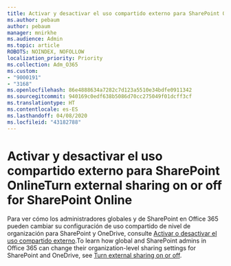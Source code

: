 ```yaml
---
title: Activar y desactivar el uso compartido externo para SharePoint Online
ms.author: pebaum
author: pebaum
manager: mnirkhe
ms.audience: Admin
ms.topic: article
ROBOTS: NOINDEX, NOFOLLOW
localization_priority: Priority
ms.collection: Adm_O365
ms.custom:
- "9000191"
- "3168"
ms.openlocfilehash: 86e4888634a7282c7d123a5510e34bdfe0911342
ms.sourcegitcommit: 940169c0edf638b5086d70cc275049f01dcff3cf
ms.translationtype: HT
ms.contentlocale: es-ES
ms.lasthandoff: 04/08/2020
ms.locfileid: "43182788"
---
```

# <a name="turn-external-sharing-on-or-off-for-sharepoint-online"></a><span data-ttu-id="1be5a-102">Activar y desactivar el uso compartido externo para SharePoint Online</span><span class="sxs-lookup"><span data-stu-id="1be5a-102">Turn external sharing on or off for SharePoint Online</span></span>

<span data-ttu-id="1be5a-103">Para ver cómo los administradores globales y de SharePoint en Office 365 pueden cambiar su configuración de uso compartido de nivel de organización para SharePoint y OneDrive, consulte [Activar o desactivar el uso compartido externo](https://docs.microsoft.com/sharepoint/turn-external-sharing-on-or-off).</span><span class="sxs-lookup"><span data-stu-id="1be5a-103">To learn how global and SharePoint admins in Office 365 can change their organization-level sharing settings for SharePoint and OneDrive, see  [Turn external sharing on or off](https://docs.microsoft.com/sharepoint/turn-external-sharing-on-or-off).</span></span>
